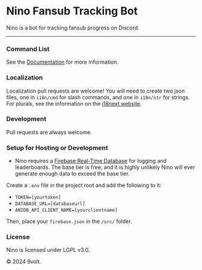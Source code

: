 # Nino Fansub Tracking Bot

Nino is a bot for tracking fansub progress on Discord.

****

### Command List

See the [Documentation](./docs.md) for more information.

### Localization

Localization pull requests are welcome! You will need to create two json files, one in `i18n/cmd` for slash commands, and one in `i18n/str` for strings. For plurals, see the information on the [i18next website](https://www.i18next.com/translation-function/plurals). 

### Development

Pull requests are always welcome.

### Setup for Hosting or Development

 - Nino requires a [Firebase Real-Time Database](https://firebase.google.com/docs/database) for logging and leaderboards. The base tier is free, and it is highly unlikely Nino will ever generate enough data to exceed the base tier.

Create a `.env` file in the project root and add the following to it: 

 - `TOKEN=[yourtoken]`
 - `DATABASE_URL=[databaseurl]`
 - `ANIDB_API_CLIENT_NAME=[yourclientname]`

Then, place your `firebase.json` in the `/src/` folder.

### License

Nino is licensed under LGPL v3.0.


© 2024 9volt.
